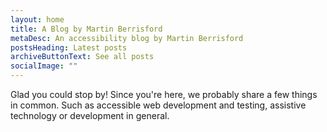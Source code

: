 ```yaml
---
layout: home
title: A Blog by Martin Berrisford
metaDesc: An accessibility blog by Martin Berrisford
postsHeading: Latest posts
archiveButtonText: See all posts
socialImage: ""
---
```

Glad you could stop by! Since you're here, we probably share a few things in common. Such as accessible web development and testing, assistive technology or development in general.